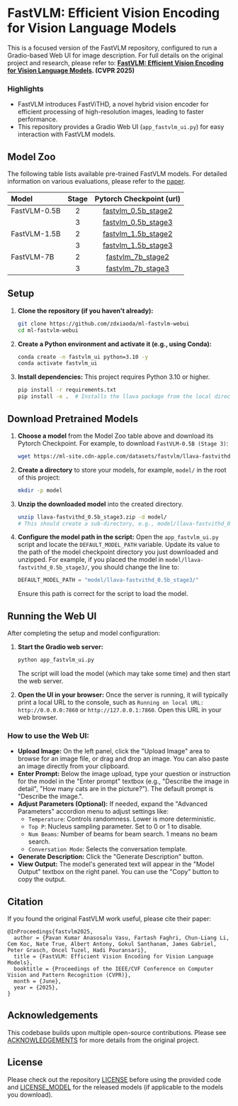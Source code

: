 # FastVLM: Efficient Vision Encoding for Vision Language Models

This is a focused version of the FastVLM repository, configured to run a Gradio-based Web UI for image description. For full details on the original project and research, please refer to:
**[FastVLM: Efficient Vision Encoding for Vision Language Models](https://www.arxiv.org/abs/2412.13303). (CVPR 2025)**

### Highlights

- FastVLM introduces FastViTHD, a novel hybrid vision encoder for efficient processing of high-resolution images, leading to faster performance.
- This repository provides a Gradio Web UI (`app_fastvlm_ui.py`) for easy interaction with FastVLM models.

## Model Zoo

The following table lists available pre-trained FastVLM models. For detailed information on various evaluations, please refer to the [paper](https://www.arxiv.org/abs/2412.13303).

| Model        | Stage |                                       Pytorch Checkpoint (url)                                        |
| :----------- | :---: | :---------------------------------------------------------------------------------------------------: |
| FastVLM-0.5B |   2   | [fastvlm_0.5b_stage2](https://ml-site.cdn-apple.com/datasets/fastvlm/llava-fastvithd_0.5b_stage2.zip) |
|              |   3   | [fastvlm_0.5b_stage3](https://ml-site.cdn-apple.com/datasets/fastvlm/llava-fastvithd_0.5b_stage3.zip) |
| FastVLM-1.5B |   2   | [fastvlm_1.5b_stage2](https://ml-site.cdn-apple.com/datasets/fastvlm/llava-fastvithd_1.5b_stage2.zip) |
|              |   3   | [fastvlm_1.5b_stage3](https://ml-site.cdn-apple.com/datasets/fastvlm/llava-fastvithd_1.5b_stage3.zip) |
| FastVLM-7B   |   2   |   [fastvlm_7b_stage2](https://ml-site.cdn-apple.com/datasets/fastvlm/llava-fastvithd_7b_stage2.zip)   |
|              |   3   |   [fastvlm_7b_stage3](https://ml-site.cdn-apple.com/datasets/fastvlm/llava-fastvithd_7b_stage3.zip)   |

## Setup

1.  **Clone the repository (if you haven't already):**
    ```bash
    git clone https://github.com/zdxiaoda/ml-fastvlm-webui
    cd ml-fastvlm-webui
    ```
2.  **Create a Python environment and activate it (e.g., using Conda):**
    ```bash
    conda create -n fastvlm_ui python=3.10 -y
    conda activate fastvlm_ui
    ```
3.  **Install dependencies:**
    This project requires Python 3.10 or higher.
    ```bash
    pip install -r requirements.txt
    pip install -e .  # Installs the llava package from the local directory
    ```

## Download Pretrained Models

1.  **Choose a model** from the Model Zoo table above and download its Pytorch Checkpoint. For example, to download `FastVLM-0.5B (Stage 3)`:

    ```bash
    wget https://ml-site.cdn-apple.com/datasets/fastvlm/llava-fastvithd_0.5b_stage3.zip
    ```

2.  **Create a directory** to store your models, for example, `model/` in the root of this project:

    ```bash
    mkdir -p model
    ```

3.  **Unzip the downloaded model** into the created directory.

    ```bash
    unzip llava-fastvithd_0.5b_stage3.zip -d model/
    # This should create a sub-directory, e.g., model/llava-fastvithd_0.5b_stage3
    ```

4.  **Configure the model path in the script:**
    Open the `app_fastvlm_ui.py` script and locate the `DEFAULT_MODEL_PATH` variable.
    Update its value to the path of the model checkpoint directory you just downloaded and unzipped.
    For example, if you placed the model in `model/llava-fastvithd_0.5b_stage3/`, you should change the line to:
    ```python
    DEFAULT_MODEL_PATH = "model/llava-fastvithd_0.5b_stage3/"
    ```
    Ensure this path is correct for the script to load the model.

## Running the Web UI

After completing the setup and model configuration:

1.  **Start the Gradio web server:**

    ```bash
    python app_fastvlm_ui.py
    ```

    The script will load the model (which may take some time) and then start the web server.

2.  **Open the UI in your browser:**
    Once the server is running, it will typically print a local URL to the console, such as `Running on local URL:  http://0.0.0.0:7860` or `http://127.0.0.1:7860`. Open this URL in your web browser.

### How to use the Web UI:

- **Upload Image:** On the left panel, click the "Upload Image" area to browse for an image file, or drag and drop an image. You can also paste an image directly from your clipboard.
- **Enter Prompt:** Below the image upload, type your question or instruction for the model in the "Enter prompt" textbox (e.g., "Describe the image in detail", "How many cats are in the picture?"). The default prompt is "Describe the image.".
- **Adjust Parameters (Optional):** If needed, expand the "Advanced Parameters" accordion menu to adjust settings like:
  - `Temperature`: Controls randomness. Lower is more deterministic.
  - `Top P`: Nucleus sampling parameter. Set to 0 or 1 to disable.
  - `Num Beams`: Number of beams for beam search. 1 means no beam search.
  - `Conversation Mode`: Selects the conversation template.
- **Generate Description:** Click the "Generate Description" button.
- **View Output:** The model's generated text will appear in the "Model Output" textbox on the right panel. You can use the "Copy" button to copy the output.

## Citation

If you found the original FastVLM work useful, please cite their paper:

```
@InProceedings{fastvlm2025,
  author = {Pavan Kumar Anasosalu Vasu, Fartash Faghri, Chun-Liang Li, Cem Koc, Nate True, Albert Antony, Gokul Santhanam, James Gabriel, Peter Grasch, Oncel Tuzel, Hadi Pouransari},
  title = {FastVLM: Efficient Vision Encoding for Vision Language Models},
  booktitle = {Proceedings of the IEEE/CVF Conference on Computer Vision and Pattern Recognition (CVPR)},
  month = {June},
  year = {2025},
}
```

## Acknowledgements

This codebase builds upon multiple open-source contributions. Please see [ACKNOWLEDGEMENTS](ACKNOWLEDGEMENTS) for more details from the original project.

## License

Please check out the repository [LICENSE](LICENSE) before using the provided code and [LICENSE_MODEL](LICENSE_MODEL) for the released models (if applicable to the models you download).
